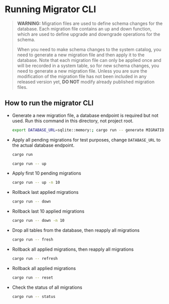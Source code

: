 # Running Migrator CLI

> **WARNING:** Migration files are used to define schema changes for the database. Each migration file contains an up and down function,
> which are used to define upgrade and downgrade operations for the schema.
>
> When you need to make schema changes to the system catalog, you need to generate a new migration file and then apply it to the database.
> Note that each migration file can only be applied once and will be recorded in a system table, so for new schema changes, you need to
> generate a new migration file. Unless you are sure the modification of the migration file has not been included in any released version yet,
> **DO NOT** modify already published migration files.

## How to run the migrator CLI

- Generate a new migration file, a database endpoint is required but not used.
  Run this command in this directory, not project root.
    ```sh
    export DATABASE_URL=sqlite::memory:; cargo run -- generate MIGRATION_NAME
    ```
- Apply all pending migrations for test purposes, change `DATABASE_URL` to the actual database endpoint.
    ```sh
    cargo run
    ```
    ```sh
    cargo run -- up
    ```
- Apply first 10 pending migrations
    ```sh
    cargo run -- up -n 10
    ```
- Rollback last applied migrations
    ```sh
    cargo run -- down
    ```
- Rollback last 10 applied migrations
    ```sh
    cargo run -- down -n 10
    ```
- Drop all tables from the database, then reapply all migrations
    ```sh
    cargo run -- fresh
    ```
- Rollback all applied migrations, then reapply all migrations
    ```sh
    cargo run -- refresh
    ```
- Rollback all applied migrations
    ```sh
    cargo run -- reset
    ```
- Check the status of all migrations
    ```sh
    cargo run -- status
    ```
